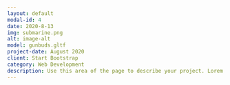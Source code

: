 ```yaml
---
layout: default
modal-id: 4
date: 2020-8-13
img: submarine.png
alt: image-alt
model: gunbuds.gltf
project-date: August 2020
client: Start Bootstrap
category: Web Development
description: Use this area of the page to describe your project. Lorem ipsum dolor sit amet, consectetur adipisicing elit. Mollitia neque assumenda ipsam nihil, molestias magnam, recusandae quos quis inventore quisquam velit asperiores, vitae? Reprehenderit soluta, eos quod consequuntur itaque. Nam.
---
```

